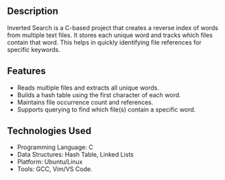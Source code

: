 ## Description
Inverted Search is a C-based project that creates a reverse index of words from multiple text files. 
It stores each unique word and tracks which files contain that word.
This helps in quickly identifying file references for specific keywords.

## Features
- Reads multiple files and extracts all unique words.
- Builds a hash table using the first character of each word.
- Maintains file occurrence count and references.
- Supports querying to find which file(s) contain a specific word.
 
## Technologies Used
- Programming Language: C
- Data Structures: Hash Table, Linked Lists
- Platform: Ubuntu/Linux
- Tools: GCC, Vim/VS Code.
